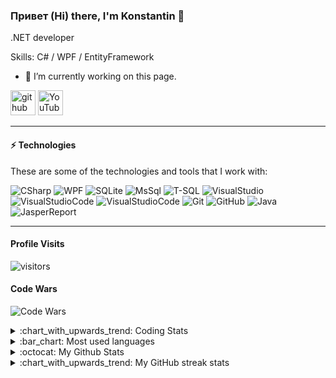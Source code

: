 ### Привет (Hi) there, I'm Konstantin 👋

.NET developer 

Skills: C# / WPF / EntityFramework 

- 🔭 I’m currently working on this page. 

[<img src='https://cdn.jsdelivr.net/npm/simple-icons@3.0.1/icons/github.svg' alt='github' height='40'>](https://github.com/kosmitster)  [<img src='https://cdn.jsdelivr.net/npm/simple-icons@3.0.1/icons/youtube.svg' alt='YouTube' height='40'>](https://www.youtube.com/channel/UC7QAoEwDPdy75Ny6JDk7yqw)  

---

#### ⚡ Technologies

These are some of the technologies and tools that I work with:

![CSharp](https://img.shields.io/badge/-C%20Sharp-blue?style=flat-square&logo=C%20Sharp)
![WPF](https://img.shields.io/badge/-Windows%20Presentation%20Foundation-blue?style=flat-square)
![SQLite](https://img.shields.io/badge/-SQLite-blue?style=flat-square&logo=SQLite)
![MsSql](https://img.shields.io/badge/-Microsoft%20SQL%20Server-blue?style=flat-square&logo=Microsoft%20SQL%20Server)
![T-SQL](https://img.shields.io/badge/-TSQL-blue?style=flat-square)
![VisualStudio](https://img.shields.io/badge/-Visual%20Studio-blue?style=flat-square&logo=Visual%20Studio)
![VisualStudioCode](https://img.shields.io/badge/-Visual%20Studio%20Code-blue?style=flat-square&logo=Visual%20Studio%20Code)
![VisualStudioCode](https://img.shields.io/badge/-PowerShell-blue?style=flat-square&logo=PowerShell)
![Git](https://img.shields.io/badge/-Git-blue?style=flat-square&logo=git)
![GitHub](https://img.shields.io/badge/-GitHub-blue?style=flat-square&logo=github)
![Java](https://img.shields.io/badge/-Java-blue?style=flat-square&logo=java)
![JasperReport](https://img.shields.io/badge/-JasperReport-blue?style=flat-square)

---

#### Profile Visits 
![visitors](https://visitor-badge.glitch.me/badge?page_id=kosmitster.kosmitster)

#### Code Wars
![Code Wars](https://www.codewars.com/users/kosmitster/badges/micro)

<details>
  <summary>:chart_with_upwards_trend: Coding Stats</summary> 

<!--START_SECTION:waka-->
```text
Week: 13 February, 2021 - 20 February, 2021

C#         8 hrs 44 mins   ⣿⣿⣿⣿⣿⣿⣿⣿⣿⣿⣿⣿⣶⣀⣀⣀⣀⣀⣀⣀⣀⣀⣀⣀⣀   50.80 % 
Java       1 hr 53 mins    ⣿⣿⣷⣀⣀⣀⣀⣀⣀⣀⣀⣀⣀⣀⣀⣀⣀⣀⣀⣀⣀⣀⣀⣀⣀   11.02 % 
Markdown   1 hr 52 mins    ⣿⣿⣶⣀⣀⣀⣀⣀⣀⣀⣀⣀⣀⣀⣀⣀⣀⣀⣀⣀⣀⣀⣀⣀⣀   10.93 % 
Other      1 hr 46 mins    ⣿⣿⣦⣀⣀⣀⣀⣀⣀⣀⣀⣀⣀⣀⣀⣀⣀⣀⣀⣀⣀⣀⣀⣀⣀   10.33 % 
XML        1 hr 35 mins    ⣿⣿⣤⣀⣀⣀⣀⣀⣀⣀⣀⣀⣀⣀⣀⣀⣀⣀⣀⣀⣀⣀⣀⣀⣀   09.21 % 
```
<!--END_SECTION:waka-->

</details>

<details>
  <summary>:bar_chart: Most used languages</summary> 

<p align="left">
<a href="https://github.com/kosmitster">
  <img align="center" src="https://github-readme-stats.vercel.app/api/top-langs/?username=kosmitster&layout=compact&langs_count=10&hide_border=true" />
</a>
</p>

</details>

<details>
  <summary>:octocat: My Github Stats</summary> 

<p align="left">
<a href="https://github.com/kosmitster">
  <img align="center" src="https://github-readme-stats.vercel.app/api?username=kosmitster&layout=compact&hide_border=true" />
</a>
</p>

</details>

<details>
  <summary>:chart_with_upwards_trend: My GitHub streak stats</summary>  

<p align="left">
<a href="https://github.com/kosmitster">
  <img align="center" src="https://github-readme-streak-stats.herokuapp.com/?user=kosmitster&hide_border=true" />
</a>
</p>

</details>
